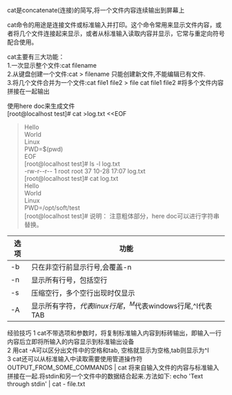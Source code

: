 cat是concatenate(连接)的简写,将一个文件内容连续输出到屏幕上

cat命令的用途是连接文件或标准输入并打印。这个命令常用来显示文件内容，或者将几个文件连接起来显示，或者从标准输入读取内容并显示，它常与重定向符号配合使用。  

cat主要有三大功能：  
1.一次显示整个文件:cat filename  
2.从键盘创建一个文件:cat > filename 只能创建新文件,不能编辑已有文件.  
3.将几个文件合并为一个文件:cat file1 file2 > file
cat file1 file2 #将多个文件内容拼接在一起输出  


使用here doc来生成文件  
[root@localhost test]# cat >log.txt <<EOF  
> Hello  
> World  
> Linux  
> PWD=$(pwd)  
> EOF  
[root@localhost test]# ls -l log.txt   
-rw-r--r-- 1 root root 37 10-28 17:07 log.txt  
[root@localhost test]# cat log.txt   
Hello  
World  
Linux  
PWD=/opt/soft/test  
[root@localhost test]#
说明：
注意粗体部分，here doc可以进行字符串替换。  


选项 | 功能
-- | --
-b | 只在非空行前显示行号,会覆盖-n
-n | 显示所有行号，包括空行
-s | 压缩空行，多个空行出现时仅显示
-A | 显示所有字符，$代表linux行尾，^M$代表windows行尾,^I代表TAB


经验技巧
1 cat不带选项和参数时，将复制标准输入内容到标砖输出，即输入一行内容后立即将所输入的内容显示到标准输出设备  
2 用cat -A可以区分出文件中的空格和tab, 空格就显示为空格,tab则显示为^I  
3 cat还可以从标准输入中读取需要使用管道操作符
OUTPUT_FROM_SOME_COMMANDS | cat
将来自输入文件的内容与标准输入拼接在一起.将stdin和另一个文件中的数据结合起来.方法如下:
echo 'Text through stdin' | cat - file.txt

